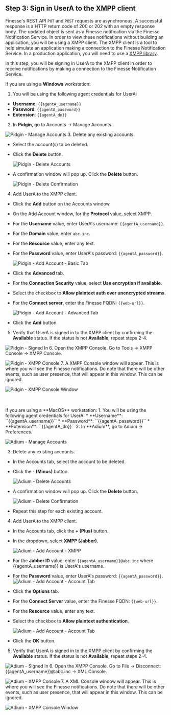 ## Step 3: Sign in UserA to the XMPP client

Finesse's REST API `PUT` and `POST` requests are asynchronous. A successful response is a HTTP return code of 200 or 202 with an empty response body. The updated object is sent as a Finesse notification via the Finesse Notification Service. In order to view these notifications without building an application, you will be using a XMPP client. The XMPP client is a tool to help simulate an application making a connection to the Finesse Notification Service. In a production application, you will need to use a [XMPP library](http://xmpp.org/software/libraries.html).

In this step, you will be signing in UserA to the XMPP client in order to receive notifications by making a connection to the Finesse Notification Service.

If you are using a **Windows** workstation:
1. You will be using the following agent credentials for UserA:
 * **Username**: ``{{agentA_username}}``
 * **Password**: ``{{agentA_password}}``
 * **Extension**: ``{{agentA_dn}}``
2. In **Pidgin**, go to Accounts -> Manage Accounts.

 ![Pidgin - Manage Accounts](/posts/files/finesse-basic-dialog-rest-apis-with-xmpp-events/assets/images/pidgin-manage-accounts.jpg)
3. Delete any existing accounts.
 * Select the account(s) to be deleted.
 * Click the **Delete** button.

  	 ![Pidgin - Delete Accounts](/posts/files/finesse-basic-dialog-rest-apis-with-xmpp-events/assets/images/pidgin-delete-accounts.jpg)
 * A confirmation window will pop up. Click the **Delete** button.

  	 ![Pidgin - Delete Confirmation](/posts/files/finesse-basic-dialog-rest-apis-with-xmpp-events/assets/images/pidgin-delete-confirmation.jpg)
4. Add UserA to the XMPP client.
 * Click the **Add** button on the Accounts window.
 * On the Add Account window, for the **Protocol** value, select XMPP.
 * For the **Username** value, enter UserA's username: ``{{agentA_username}}``.
 * For the **Domain** value, enter ``abc.inc``.
 * For the **Resource** value, enter any text.
 * For the **Password** value, enter UserA's password: ``{{agentA_password}}``.

 	 ![Pidgin - Add Account - Basic Tab](/posts/files/finesse-basic-dialog-rest-apis-with-xmpp-events/assets/images/pidgin-add-account-basic-tab.jpg)
 * Click the **Advanced** tab.
 * For the **Connection Security** value, select **Use encryption if available**.
 * Select the checkbox to **Allow plaintext auth over unencrypted streams**.
 * For the **Connect server**, enter the Finesse FQDN: ``{{web-url}}``.

  	 ![Pidgin - Add Account - Advanced Tab](/posts/files/finesse-basic-dialog-rest-apis-with-xmpp-events/assets/images/pidgin-add-account-advanced-tab.jpg)
 * Click the **Add** button.
5. Verify that UserA is signed in to the XMPP client by confirming the **Available** status. If the status is not **Available**, repeat steps 2-4.

 ![Pidgin - Signed In](/posts/files/finesse-basic-dialog-rest-apis-with-xmpp-events/assets/images/pidgin-signed-in.jpg)
6. Open the XMPP Console. Go to Tools -> XMPP Console -> XMPP Console.

 ![Pidgin - XMPP Console](/posts/files/finesse-basic-dialog-rest-apis-with-xmpp-events/assets/images/pidgin-xmpp-console.jpg)
7. A XMPP Console window will appear. This is where you will see the Finesse notifications. Do note that there will be other events, such as user presence, that will appear in this window. This can be ignored.

 ![Pidgin - XMPP Console Window](/posts/files/finesse-basic-dialog-rest-apis-with-xmpp-events/assets/images/pidgin-xmpp-console-window.jpg)

<br/>
<br/>
If you are using a **MacOS** workstation:
1. You will be using the following agent credentials for UserA:
 * **Username**: ``{{agentA_username}}``
 * **Password**: ``{{agentA_password}}``
 * **Extension**: ``{{agentA_dn}}``
2. In **Adium**, go to Adium -> Preferences.

 ![Adium - Manage Accounts](/posts/files/finesse-basic-dialog-rest-apis-with-xmpp-events/assets/images/adium-manage-accounts.jpg)

3. Delete any existing accounts.
 * In the Accounts tab, select the account to be deleted.
 * Click the **- (Minus)** button.

  	 ![Adium - Delete Accounts](/posts/files/finesse-basic-dialog-rest-apis-with-xmpp-events/assets/images/adium-delete-accounts.jpg)
 * A confirmation window will pop up. Click the **Delete** button.

  	 ![Adium - Delete Confirmation](/posts/files/finesse-basic-dialog-rest-apis-with-xmpp-events/assets/images/adium-delete-confirmation.jpg)
 * Repeat this step for each existing account.
4. Add UserA to the XMPP client.
 * In the Accounts tab, click the **+ (Plus)** button.
 * In the dropdown, select **XMPP (Jabber)**.

  	 ![Adium - Add Account - XMPP](/posts/files/finesse-basic-dialog-rest-apis-with-xmpp-events/assets/images/adium-add-account-xmpp.jpg)
 * For the **Jabber ID** value, enter ``{{agentA_username}}@abc.inc`` where {{agentA_username}} is UserA's username.
 * For the **Password** value, enter UserA's password: ``{{agentA_password}}``.
     ![Adium - Add Account - Account Tab](/posts/files/finesse-basic-dialog-rest-apis-with-xmpp-events/assets/images/adium-add-account-account-tab.jpg)
 * Click the **Options** tab.
 * For the **Connect Server** value, enter the Finesse FQDN: ``{{web-url}}``.
 * For the **Resource** value, enter any text.
 * Select the checkbox to **Allow plaintext authentication**.

     ![Adium - Add Account - Account Tab](/posts/files/finesse-basic-dialog-rest-apis-with-xmpp-events/assets/images/adium-add-account-options-tab.jpg)
 * Click the **OK** button.
5. Verify that UserA is signed in to the XMPP client by confirming the **Available** status. If the status is not **Available**, repeat steps 2-4.

 ![Adium - Signed In](/posts/files/finesse-basic-dialog-rest-apis-with-xmpp-events/assets/images/adium-signed-in.jpg)
6. Open the XMPP Console. Go to File -> Disconnect: {{agentA_username}}@abc.inc -> XML Console.

 ![Adium - XMPP Console](/posts/files/finesse-basic-dialog-rest-apis-with-xmpp-events/assets/images/adium-xmpp-console.jpg)
7. A XML Console window will appear. This is where you will see the Finesse notifications. Do note that there will be other events, such as user presence, that will appear in this window. This can be ignored.

 ![Adium - XMPP Console Window](/posts/files/finesse-basic-dialog-rest-apis-with-xmpp-events/assets/images/adium-xmpp-console-window.jpg)